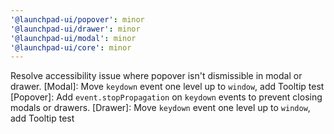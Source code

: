 ```yaml
---
'@launchpad-ui/popover': minor
'@launchpad-ui/drawer': minor
'@launchpad-ui/modal': minor
'@launchpad-ui/core': minor
---
```


Resolve accessibility issue where popover isn't dismissible in modal or drawer.
[Modal]: Move `keydown` event one level up to `window`, add Tooltip test
[Popover]: Add `event.stopPropagation` on `keydown` events to prevent closing modals or drawers.
[Drawer]: Move `keydown` event one level up to `window`, add Tooltip test
